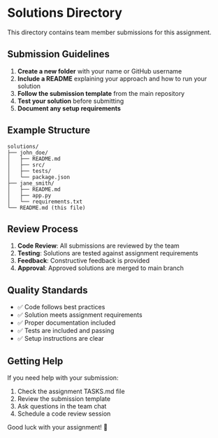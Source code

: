 # Solutions Directory

This directory contains team member submissions for this assignment.

## Submission Guidelines

1. **Create a new folder** with your name or GitHub username
2. **Include a README** explaining your approach and how to run your solution
3. **Follow the submission template** from the main repository
4. **Test your solution** before submitting
5. **Document any setup requirements**

## Example Structure
```
solutions/
├── john_doe/
│   ├── README.md
│   ├── src/
│   ├── tests/
│   └── package.json
├── jane_smith/
│   ├── README.md
│   ├── app.py
│   └── requirements.txt
└── README.md (this file)
```

## Review Process

1. **Code Review**: All submissions are reviewed by the team
2. **Testing**: Solutions are tested against assignment requirements
3. **Feedback**: Constructive feedback is provided
4. **Approval**: Approved solutions are merged to main branch

## Quality Standards

- ✅ Code follows best practices
- ✅ Solution meets assignment requirements
- ✅ Proper documentation included
- ✅ Tests are included and passing
- ✅ Setup instructions are clear

## Getting Help

If you need help with your submission:
1. Check the assignment TASKS.md file
2. Review the submission template
3. Ask questions in the team chat
4. Schedule a code review session

Good luck with your assignment! 🚀
